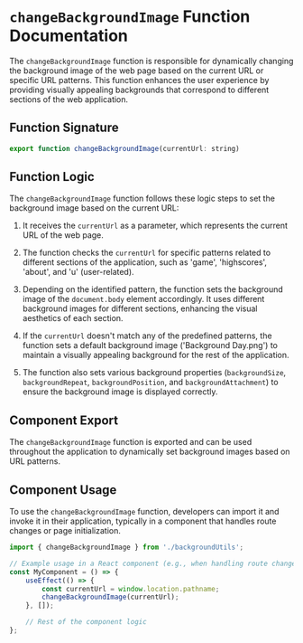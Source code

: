 # `changeBackgroundImage` Function Documentation

The `changeBackgroundImage` function is responsible for dynamically changing the background image of the web page based on the current URL or specific URL patterns. This function enhances the user experience by providing visually appealing backgrounds that correspond to different sections of the web application.

## Function Signature

```javascript
export function changeBackgroundImage(currentUrl: string)
```

## Function Logic

The `changeBackgroundImage` function follows these logic steps to set the background image based on the current URL:

1. It receives the `currentUrl` as a parameter, which represents the current URL of the web page.

2. The function checks the `currentUrl` for specific patterns related to different sections of the application, such as 'game', 'highscores', 'about', and 'u' (user-related).

3. Depending on the identified pattern, the function sets the background image of the `document.body` element accordingly. It uses different background images for different sections, enhancing the visual aesthetics of each section.

4. If the `currentUrl` doesn't match any of the predefined patterns, the function sets a default background image ('Background Day.png') to maintain a visually appealing background for the rest of the application.

5. The function also sets various background properties (`backgroundSize`, `backgroundRepeat`, `backgroundPosition`, and `backgroundAttachment`) to ensure the background image is displayed correctly.

## Component Export

The `changeBackgroundImage` function is exported and can be used throughout the application to dynamically set background images based on URL patterns.

## Component Usage

To use the `changeBackgroundImage` function, developers can import it and invoke it in their application, typically in a component that handles route changes or page initialization.

```javascript
import { changeBackgroundImage } from './backgroundUtils';

// Example usage in a React component (e.g., when handling route changes):
const MyComponent = () => {
    useEffect(() => {
        const currentUrl = window.location.pathname;
        changeBackgroundImage(currentUrl);
    }, []);

    // Rest of the component logic
};
```